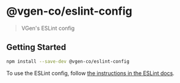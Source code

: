 # @vgen-co/eslint-config

> VGen's ESLint config

## Getting Started

```sh
npm install --save-dev @vgen-co/eslint-config
```

To use the ESLint config, follow [the instructions in the ESLint docs](https://eslint.org/docs/developer-guide/shareable-configs#using-a-shareable-config).
